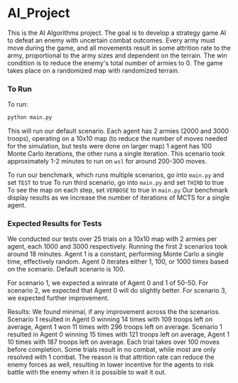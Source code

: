 # AI_Project

This is the AI Algorithms project. The goal is to develop a strategy game AI to defeat an enemy with uncertain combat outcomes. Every army must move during the game, and all movements result in some attrition rate to the army, proportional to the army sizes and dependent on the terrain. The win condition is to reduce the enemy's total number of armies to 0. The game takes place on a randomized map with randomized terrain. 

### To Run ###
To run:
```bash
python main.py
```

This will run our default scenario. Each agent has 2 armies (2000 and 3000 troops), operating on a 10x10 map (to reduce the number of moves needed for the simulation, but tests were done on larger map)
1 agent has 100 Monte Carlo iterations, the other runs a single iteration. This scenario took approximately 1-2 minutes to run on `wsl` for around 200-300 moves.    

To run our benchmark, which runs multiple scenarios, go into `main.py` and set `TEST` to true
To run third scenario, go into `main.py` and set `THIRD` to true
To see the map on each step, set `VERBOSE` to true in `main.py`
Our benchmark display results as we increase the number of iterations of MCTS for a single agent.

### Expected Results for Tests ###
We conducted our tests over 25 trials on a 10x10 map with 2 armies per agent, each 1000 and 3000 respectively. Running the first 2 scenarios took around 18 minutes.
Agent 1 is a constant, performing Monte Carlo a single time, effectively random.
Agent 0 iterates either 1, 100, or 1000 times based on the scenario. Default scenario is 100.

For scenario 1, we expected a winrate of Agent 0 and 1 of 50-50.
For scenario 2, we expected that Agent 0 will do slightly better.
For scenario 3, we expected further improvement.

Results:
We found minimal, if any improvement across the the scenarios. 
Scenario 1 resulted in Agent 0 winning 14 times with 109 troops left on average, Agent 1 won 11 times with 296 troops left on average.
Scenario 1 resulted in Agent 0 winning 15 times with 121 troops left on average, Agent 1 10 times with 187 troops left on average.
Each trial takes over 100 moves before completion. Some trials result in no combat, while most are only resolved with 1 combat. The reason is that attrition rate can reduce the enemy forces as well, resulting in lower incentive for the agents to risk battle with the enemy when it is possible to wait it out.

